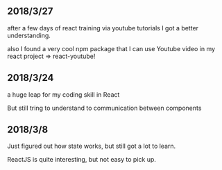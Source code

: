 ## 2018/3/27

after a few days of react training via youtube tutorials I got a better understanding.

also I found a very cool npm package that I can use Youtube video in my react project => react-youtube!



## 2018/3/24

a huge leap for my coding skill in React

But still tring to understand to communication between components


## 2018/3/8

Just figured out how state works, but still got a lot to learn.

ReactJS is quite interesting, but not easy to pick up.
